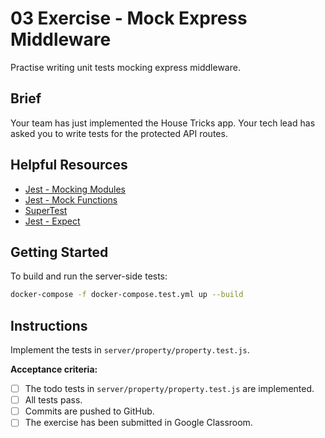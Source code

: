 # 03 Exercise - Mock Express Middleware

Practise writing unit tests mocking express middleware.

## Brief

Your team has just implemented the House Tricks app. Your tech lead has asked you to write tests for the protected API routes.

## Helpful Resources

- [Jest - Mocking Modules](https://jestjs.io/docs/mock-functions#mocking-modules)
- [Jest - Mock Functions](https://jestjs.io/docs/mock-function-api#mockfnmockimplementationfn)
- [SuperTest](https://github.com/visionmedia/supertest)
- [Jest - Expect](https://jestjs.io/docs/expect)

## Getting Started

To build and run the server-side tests:

```zsh
docker-compose -f docker-compose.test.yml up --build
```

## Instructions

Implement the tests in `server/property/property.test.js`.

**Acceptance criteria:**

- [ ] The todo tests in `server/property/property.test.js` are implemented.
- [ ] All tests pass.
- [ ] Commits are pushed to GitHub.
- [ ] The exercise has been submitted in Google Classroom.
